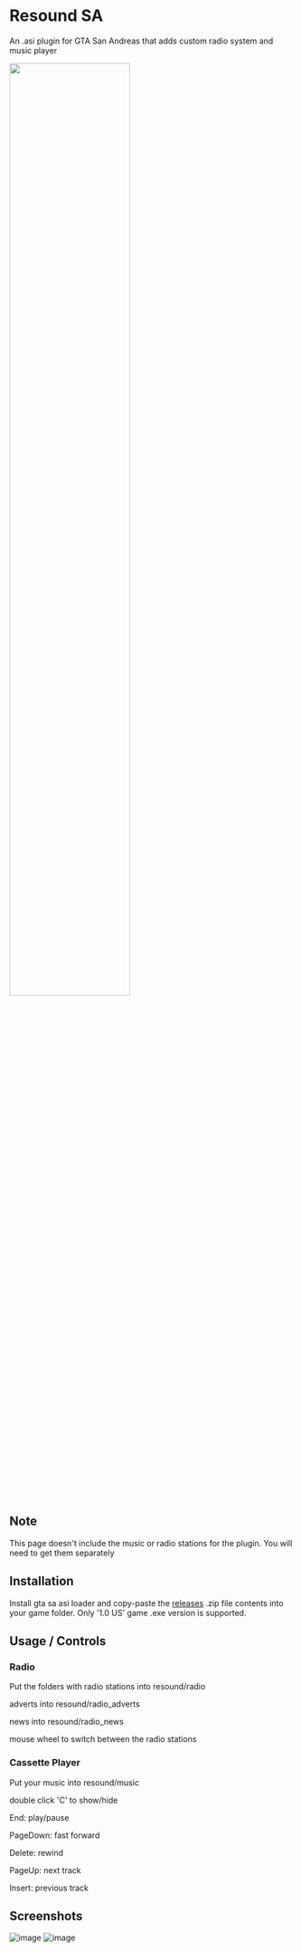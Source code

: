 # Resound SA


An .asi plugin for GTA San Andreas that adds custom radio system and music player

<img src="https://github.com/user-attachments/assets/6d02d101-e651-426b-952f-f4038336d894" width=65% height=65%>

## Note
This page doesn't include the music or radio stations for the plugin. You will need to get them separately

## Installation
Install gta sa asi loader and copy-paste the [releases](https://github.com/true-goniss/resound-SA/releases) .zip file contents into your game folder. Only '1.0 US' game .exe version is supported.

## Usage / Controls
### Radio
Put the folders with radio stations into resound/radio

adverts into resound/radio_adverts

news into resound/radio_news

mouse wheel to switch between the radio stations

### Cassette Player
Put your music into resound/music

double click 'C' to show/hide

End: play/pause

PageDown: fast forward

Delete: rewind

PageUp: next track

Insert: previous track



## Screenshots
![image](https://github.com/user-attachments/assets/2f6a0ab8-1901-4dc9-a783-9c39fa2ed0b8)
![image](https://github.com/user-attachments/assets/e4688e30-bf0f-4405-aaa6-37af2dc13f49)
